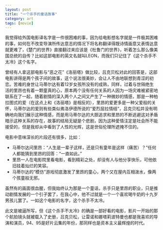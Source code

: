 ```yaml
---
layout: post
title: "一个杀手的童话故事"
category: art
tags: [movie]
---
```




我觉得给外国电影译名字是一件很困难的事，因为给电影想名字就是一件极其困难的事，如何在不改变导演所传达意志的情况下将名称翻译得既诗情画意又表情达意就更难了，《楚门的世界》直接翻过来应该是《杜鲁门的世界》，听着怎么那么像美国总统的自传？比如这部电影的英文名就叫LEON，而我们只记住了《这个杀手不太冷》这个名字。 
　　 

曾经有人拿这部电影与“恶之花”《洛丽塔》做比较，吕克贝松对此的回答是，这部电影讲得是两个孩子间的故事，这个说法很美妙，会让人不由地联想到青涩的初恋。苦难的身世让马蒂尔达有着12岁女孩所没有的成熟，同样，过着与世隔绝生活的里昂也有着一颗童真的心，原本两个没有任何关系的人因为一场灾难被紧密地联系在了一起，随着剧情的深入两个人之间又产生了一种微妙的情感，那是一种柏拉图式的爱（在这点上和《洛丽塔》是相反的），里昂的爱更多是一种父爱般的关怀，马蒂尔达的爱则有些类似弗洛伊德所说的“爱烈屈拉情结”，吕克贝松并没有明确地向我们展示这种情感，而是用马蒂尔达的大胆追求和里昂的不断逃避这对矛盾暗示这种关系的存在，故事的结局无疑是个悲剧，因为这种爱情注定是社会所不能接受的，但是我却从中看到了人性的光辉，这是世俗伦理所遮掩不住的。 
　　 

电影中意味深长的片段还有很多，比如：


* 马蒂尔达问里昂：“人生是一辈子这样，还是只有童年是这样（痛苦）？”任何人都能猜到里昂的回答：“一直如此。”
* 里昂一人在电影院里看电影，看到精彩之处，却没有人与他分享快乐，可他依旧挂着灿烂的笑容。
* 马蒂尔达的“模仿”游戏彻底激发了里昂的童心，两个又在屋内互相泼水，像两个孩童般无邪。 


虽然有的画面很血腥，但我始终认为那是一个童话，杀手只是里昂的职业，只是推动剧情发展的一个引子罢了，在我心中，他不过就是一个一个喜欢喝牛奶的十九岁男孩儿罢了。一如这个电影的名字，这个杀手不太冷。 


此文是被逼所写，但《这个杀手不太冷》的确是一部好看的电影，影片一开始的那个航拍镜头就被载入了史册，吕克贝松，让雷诺和娜塔莉波特曼也都是我喜欢的导演和演员，94、95是好片云集的年份，那同样也是资本主义最辉煌的时代。